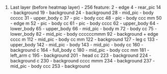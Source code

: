1. Last layer (before heatmap layer) - 256 feature:
2   -  edge
4   -  rear_pic
14  -  background
19  -  background
24  -  background
28  -  mid_pic - body       ccccc
31  -  upper_body           c
37  -  pic - body           ccc
48  -  pic - body           ccc   mm
50  -  edge                       m
52  -  pic - body           cc
61  -  pic - body           cccc
62  -  upper_body
64  -  lower_body
65  -  upper_body
66  -  mid_pic - body             m
72  -  body                 cc
75  -  lower_body
82  -  mid_pic - body       ccccccmmm
92  -  background + edge    cccc  m
112 -  mid_pic - body       cc    mm
122 -  background
127 -  leg                  c
133 -  upper_body
142 -  mid_pic - body
143 -  mid_pic - body       cc
160 -  background           c
164 -  full_body            c
180 -  mid_pic - body       ccc   mm
181 -  left_arm             c
195 -  background
201 -  head                 cc
223 -  background
224 -  background           c
230 -  background           cccc  mmm
234 -  background
237 -  mid_pic - body       ccc
253 -  background
